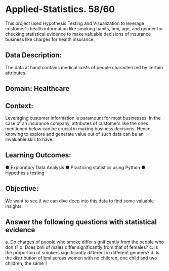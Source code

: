 # Applied-Statistics. 58/60
This project used Hypothesis Testing and Visualization to leverage customer's health information like smoking habits, bmi, age, and gender for checking statistical evidence to make valuable decisions of insurance business like charges for health insurance.

## Data Description:
The data at hand contains medical costs of people
characterized by certain attributes.
## Domain: Healthcare
## Context:
Leveraging customer information is paramount for most
businesses. In the case of an insurance company, attributes of
customers like the ones mentioned below can be crucial in
making business decisions. Hence, knowing to explore and
generate value out of such data can be an invaluable skill to
have.
## Learning Outcomes:
● Exploratory Data Analysis
● Practicing statistics using Python
● Hypothesis testing
## Objective:
We want to see if we can dive deep into this data to find some
valuable insights.

## Answer the following questions with statistical evidence
a. Do charges of people who smoke differ significantly
from the people who don't?
b. Does bmi of males differ significantly from that of
females?
c. Is the proportion of smokers significantly different
in different genders?
d. Is the distribution of bmi across women with no
children, one child and two children, the same ?

